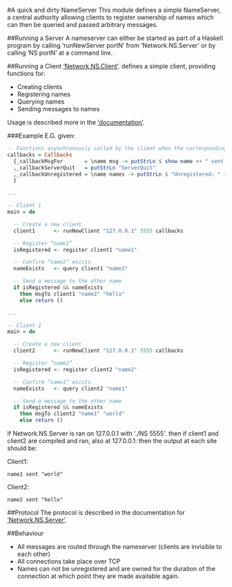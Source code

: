 #A quick and dirty NameServer
This module defines a simple NameServer, a central authority
allowing clients to register ownership of names which can then
be queried and passed arbitrary messages.

##Running a Server
A nameserver can either be started as part of a Haskell program
by calling ‘runNewServer portN’ from ‘Network.NS.Server’
or by calling ‘NS portN’ at a command line.

##Running a Client
[‘Network.NS.Client’](/Network/NS/Client.hs).
defines a simple client, providing functions for:
- Creating clients
- Registering names
- Querying names
- Sending messages to names

Usage is described more in the
[‘documentation’](/Network/NS/Client.hs).

###Example
E.G. given:

```haskell
-- Functions asynchronously called by the client when the corresponding event occurs.
callbacks = Callbacks
  {_callbackMsgFor       = \name msg -> putStrLn $ show name ++ " sent: " ++ show msg
  ,_callbackServerQuit   = putStrLn "ServerQuit"
  ,_callbackUnregistered = \name names -> putStrLn $ "Unregistered: " ++ show (name:names)
  }

...

-- Client 1
main = do

  -- Create a new client
  client1      <- runNewClient "127.0.0.1" 5555 callbacks

  -- Register “name1”
  isRegistered <- register client1 "name1"

  -- Confirm “name2” exists
  nameExists   <- query client1 "name2"

  -- Send a message to the other name
  if isRegistered && nameExists
    then msgTo client1 "name2" "hello"
    else return ()

...

-- Client 2
main = do

  -- Create a new client
  client2      <- runNewClient "127.0.0.1" 5555 callbacks

  -- Register “name2”
  isRegistered <- register client2 "name2"

  -- Confirm “name1” exists
  nameExists   <- query client2 "name1"

  -- Send a message to the other name
  if isRegistered && nameExists
    then msgTo client2 "name1" "world"
    else return ()
```

If Network.NS.Server is ran on 127.0.0.1 with './NS 5555'.
then if client1 and client2 are compiled and ran, also at 127.0.0.1:
then the output at each site should be:


Client1:
```
name1 sent "world"
```
Client2:
```
name2 sent "hello"
```

##Protocol
The protocol is described in the documentation for
[‘Network.NS.Server’](/Network/NS/Server.hs).

##Behaviour
- All messages are routed through the nameserver (clients are invisible to each other)
- All connections take place over TCP
- Names can not be unregistered and are owned for the duration of the connection
  at which point they are made available again.

